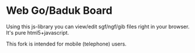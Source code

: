 # Web Go/Baduk Board
Using this js-library you can view/edit sgf/ngf/gib files right in your browser. It's pure html5+javascript.

This fork is intended for mobile (telephone) users. 
